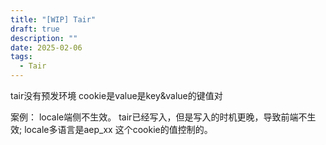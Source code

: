 ```yaml
---
title: "[WIP] Tair"
draft: true
description: ""
date: 2025-02-06
tags:
  - Tair
---
```


tair没有预发环境
cookie是value是key&value的键值对

案例：
locale端侧不生效。 tair已经写入，但是写入的时机更晚，导致前端不生效;
locale多语言是aep_xx 这个cookie的值控制的。 